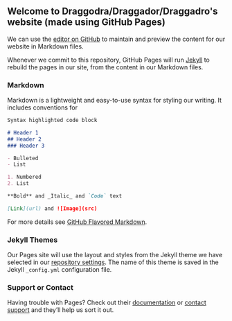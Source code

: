 ## Welcome to Draggodra/Draggador/Draggadro's website (made using GitHub Pages)

We can use the [editor on GitHub](https://github.com/draggador/draggador.github.io/edit/main/README.md) to maintain and preview the content for our website in Markdown files.

Whenever we commit to this repository, GitHub Pages will run [Jekyll](https://jekyllrb.com/) to rebuild the pages in our site, from the content in our Markdown files.

### Markdown

Markdown is a lightweight and easy-to-use syntax for styling our writing. It includes conventions for

```markdown
Syntax highlighted code block

# Header 1
## Header 2
### Header 3

- Bulleted
- List

1. Numbered
2. List

**Bold** and _Italic_ and `Code` text

[Link](url) and ![Image](src)
```

For more details see [GitHub Flavored Markdown](https://guides.github.com/features/mastering-markdown/).

### Jekyll Themes

Our Pages site will use the layout and styles from the Jekyll theme we have selected in our [repository settings](https://github.com/draggador/draggador.github.io/settings/pages). The name of this theme is saved in the Jekyll `_config.yml` configuration file.

### Support or Contact

Having trouble with Pages? Check out their [documentation](https://docs.github.com/categories/github-pages-basics/) or [contact support](https://support.github.com/contact) and they’ll help us sort it out.
